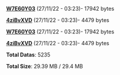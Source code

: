 [**W7E60Y03**](/data/W7E60Y03.txt) (27/11/22 - 03:23)- 17942 bytes

[**4ziBvXVD**](/data/4ziBvXVD.txt) (27/11/22 - 03:23)- 4479 bytes

[**W7E60Y03**](/data/W7E60Y03.txt) (27/11/22 - 03:23)- 17942 bytes

[**4ziBvXVD**](/data/4ziBvXVD.txt) (27/11/22 - 03:23)- 4479 bytes

**Total Datas**: 5235

**Total Size**: 29.39 MB / 29.4 MB